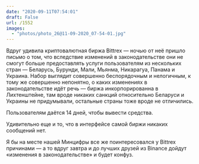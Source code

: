 ```yaml
---
date: "2020-09-11T07:54:01"
draft: False
url: /1552
images:
  - "photos/photo_26@11-09-2020_07-54-01.jpg"
---
```


Вдруг удивила криптовалютная биржа Bittrex — ночью от неё пришло письмо о том, что вследствие изменений в законодательстве они не смогут больше предоставлять услуги пользователям из нескольких стран — Беларусь, Бурунди, Мали, Мьянма, Никарагуа, Панама и Украина. Набор выглядит совершенно беспорядочным и нелогичным, к тому же совершенно непонятно, о каких изменениях в законодательстве идёт речь — биржа инкорпорированна в Лихтенштейне, там вроде никаких санкций относительно Беларуси и Украины не придумывали, остальные страны тоже вроде не отличились. 

Пользователям даётся 14 дней, чтобы вывести средства.

Удивительно еще и то, что в интерфейсе самой биржи никаких сообщений нет. 

Я бы на месте нашей Минцифры все же поинтересовался у Bittrex причинами — а то вдруг завтра и до лучших друзей из Binance дойдут «изменения в законодательстве» и будет конфуз.

